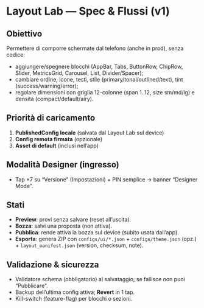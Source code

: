 # Layout Lab — Spec & Flussi (v1)

## Obiettivo
Permettere di comporre schermate dal telefono (anche in prod), senza codice:
- aggiungere/spegnere blocchi (AppBar, Tabs, ButtonRow, ChipRow, Slider, MetricsGrid, Carousel, List, Divider/Spacer);
- cambiare ordine, icone, testi, stile (primary/tonal/outlined/text), tint (success/warning/error);
- regolare dimensioni con griglia 12-colonne (span 1..12, size sm/md/lg) e densità (compact/default/airy).

## Priorità di caricamento
1. **PublishedConfig locale** (salvata dal Layout Lab sul device)
2. **Config remota firmata** (opzionale)
3. **Asset di default** (inclusi nell’app)

## Modalità Designer (ingresso)
- Tap ×7 su “Versione” (Impostazioni) + PIN semplice → banner “Designer Mode”.

## Stati
- **Preview**: provi senza salvare (reset all’uscita).
- **Bozza**: salvi una proposta (non attiva).
- **Pubblica**: rende attiva la bozza sul device (subito usata dall’app).
- **Esporta**: genera ZIP con `configs/ui/*.json` + `configs/theme.json` (opz.) + `layout_manifest.json` (version, checksum, note).

## Validazione & sicurezza
- Validatore schema (obbligatorio) al salvataggio; se fallisce non puoi “Pubblicare”.
- Backup dell’ultima config attiva; **Revert** in 1 tap.
- Kill-switch (feature-flag) per blocchi o sezioni.

